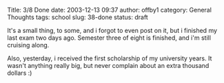Title: 3/8 Done
date: 2003-12-13 09:37
author: offby1
category: General Thoughts
tags: school
slug: 38-done
status: draft

It's a small thing, to some, and i forgot to even post on it, but i finished my last exam two days ago. Semester three of eight is finished, and i'm still cruising along.

Also, yesterday, i received the first scholarship of my university years. It wasn't anything really big, but never complain about an extra thousand dollars :)
